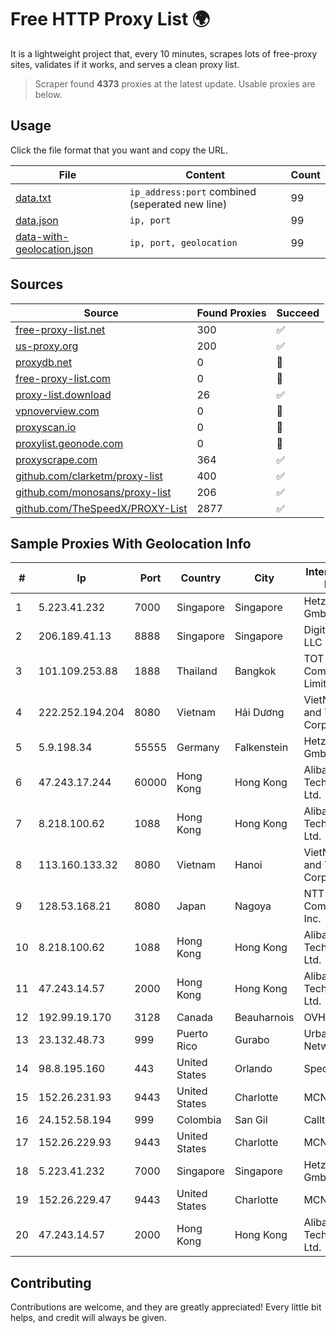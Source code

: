 
# Free HTTP Proxy List 🌍

It is a lightweight project that, every 10 minutes, scrapes lots of free-proxy sites, validates if it works, and serves a clean proxy list.


> Scraper found **4373** proxies at the latest update. Usable proxies are below.

## Usage

Click the file format that you want and copy the URL.


|File|Content|Count|
|----|-------|-----|
|[data.txt](https://raw.githubusercontent.com/themiralay/Proxy-List-World/master/data.txt)|`ip_address:port` combined (seperated new line)|99|
|[data.json](https://raw.githubusercontent.com/themiralay/Proxy-List-World/master/data.json)|`ip, port`|99|
|[data-with-geolocation.json](https://raw.githubusercontent.com/themiralay/Proxy-List-World/master/data-with-geolocation.json)|`ip, port, geolocation`|99|

## Sources

|Source|Found Proxies|Succeed|
|------|-------------|-------|
|[free-proxy-list.net](https://free-proxy-list.net)|300|✅|
|[us-proxy.org](https://www.us-proxy.org)|200|✅|
|[proxydb.net](http://proxydb.net)|0|🚫|
|[free-proxy-list.com](https://free-proxy-list.com/?page=&port=&type%5B%5D=http&type%5B%5D=https&up_time=0&search=Search)|0|🚫|
|[proxy-list.download](https://www.proxy-list.download/HTTP)|26|✅|
|[vpnoverview.com](https://vpnoverview.com/privacy/anonymous-browsing/free-proxy-servers)|0|🚫|
|[proxyscan.io](https://www.proxyscan.io)|0|🚫|
|[proxylist.geonode.com](https://proxylist.geonode.com/api/proxy-list?limit=300&page=1&sort_by=lastChecked&sort_type=desc&protocols=http,https)|0|🚫|
|[proxyscrape.com](https://api.proxyscrape.com/v2/?request=displayproxies&protocol=http&timeout=10000&country=all&ssl=all&anonymity=all)|364|✅|
|[github.com/clarketm/proxy-list](https://raw.githubusercontent.com/clarketm/proxy-list/master/proxy-list-raw.txt)|400|✅|
|[github.com/monosans/proxy-list](https://raw.githubusercontent.com/monosans/proxy-list/main/proxies/http.txt)|206|✅|
|[github.com/TheSpeedX/PROXY-List](https://raw.githubusercontent.com/TheSpeedX/PROXY-List/master/http.txt)|2877|✅|


## Sample Proxies With Geolocation Info

|#|Ip|Port|Country|City|Internet Service Provider|
|-|--|----|-------|----|-------------------------|
|1|5.223.41.232|7000|Singapore|Singapore|Hetzner Online GmbH|
|2|206.189.41.13|8888|Singapore|Singapore|DigitalOcean, LLC|
|3|101.109.253.88|1888|Thailand|Bangkok|TOT Public Company Limited|
|4|222.252.194.204|8080|Vietnam|Hải Dương|VietNam Post and Telecom Corporation|
|5|5.9.198.34|55555|Germany|Falkenstein|Hetzner Online GmbH|
|6|47.243.17.244|60000|Hong Kong|Hong Kong|Alibaba (US) Technology Co., Ltd.|
|7|8.218.100.62|1088|Hong Kong|Hong Kong|Alibaba (US) Technology Co., Ltd.|
|8|113.160.133.32|8080|Vietnam|Hanoi|VietNam Post and Telecom Corporation|
|9|128.53.168.21|8080|Japan|Nagoya|NTT PC Communications, Inc.|
|10|8.218.100.62|1088|Hong Kong|Hong Kong|Alibaba (US) Technology Co., Ltd.|
|11|47.243.14.57|2000|Hong Kong|Hong Kong|Alibaba (US) Technology Co., Ltd.|
|12|192.99.19.170|3128|Canada|Beauharnois|OVH SAS|
|13|23.132.48.73|999|Puerto Rico|Gurabo|Urban Wifi Networks LLC|
|14|98.8.195.160|443|United States|Orlando|Spectrum|
|15|152.26.231.93|9443|United States|Charlotte|MCNC|
|16|24.152.58.194|999|Colombia|San Gil|Calltopbx S.A.S.|
|17|152.26.229.93|9443|United States|Charlotte|MCNC|
|18|5.223.41.232|7000|Singapore|Singapore|Hetzner Online GmbH|
|19|152.26.229.47|9443|United States|Charlotte|MCNC|
|20|47.243.14.57|2000|Hong Kong|Hong Kong|Alibaba (US) Technology Co., Ltd.|



## Contributing

Contributions are welcome, and they are greatly appreciated! Every
little bit helps, and credit will always be given.

